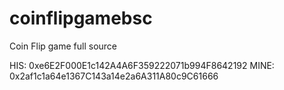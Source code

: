 # coinflipgamebsc
Coin Flip game full source


HIS: 0xe6E2F000E1c142A4A6F359222071b994F8642192
MINE: 0x2af1c1a64e1367C143a14e2a6A311A80c9C61666
